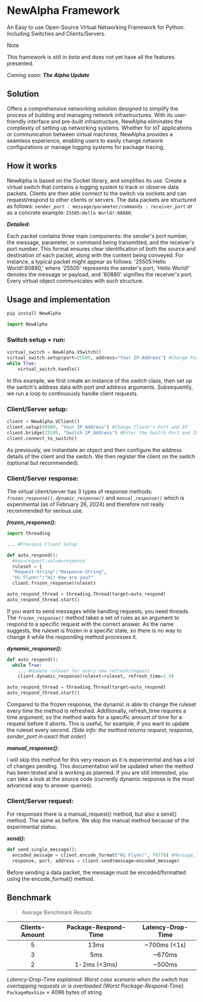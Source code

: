 # NewAlpha Framework
An Easy to use Open-Source Virtual Networking Framework for Python. Including Switches and Clients/Servers.

> [!NOTE] 
> This framework is still in _beta_ and does not yet have all the features presented.
> 
> _Coming soon: **The Alpha Update**_

## Solution
Offers a comprehensive networking solution designed to simplify the process of building and managing network infrastructures. With its user-friendly interface and pre-built infrastructure, NewAlpha eliminates the complexity of setting up networking systems. Whether for IoT applications or communication between virtual machines, NewAlpha provides a seamless experience, enabling users to easily change network configurations or manage logging systems for package tracing.

## How it works
NewAlpha is based on the Socket library, and simplifies its use. Create a virtual switch that contains a logging system to track or observe data packets. Clients are then able connect to the switch via sockets and can request/respond to other clients or servers. The data packets are structured as follows: `sender_port : message/parameter/commands : receiver_port` or as a concrete example: `25505:Hello World!:80880`. 

***Detailed:***

Each packet contains three main components: the sender's port number, the message, parameter, or command being transmitted, and the receiver's port number. This format ensures clear identification of both the source and destination of each packet, along with the content being conveyed. For instance, a typical packet might appear as follows: '25505:Hello World!:80880,' where '25505' represents the sender's port, 'Hello World!' denotes the message or payload, and '80880' signifies the receiver's port. Every virtual object communicates with such structure.

## Usage and implementation
```cmd
pip install NewAlpha
```
```python
import NewAlpha
```
### Switch setup + run:
```python
virtual_switch = NewAlpha.VSwitch()
virtual_switch.setup(port=25505, address="Your IP-Address") #Change Port and IP
while True:
    virtual_switch.handle()
```
In this example, we first create an instance of the _switch_ class, then set up the switch's address data with port and address arguments. Subsequently, we run a loop to continuously handle client requests.
### Client/Server setup:
```python
client = NewAlpha.VClient()
client.setup(80880, "Your IP_Address") #Change Client's Port and IP
client.bridge(25505, "Switch IP_Address") #Enter the Switch Port and IP
client.connect_to_switch()
```
As previously, we instantiate an object and then configure the address details of the client and the switch. We then register the client on the switch (optional but recommended).
### Client/Server response:
The virtual client/server has 3 types of response methods: _`frozen_response()`, `dynamic_response()`_ and _`manual_response()`_ which is experimental (as of February 26, 2024) and therefore not really recommended for serious use.

***frozen_response():***
```python
import threading

... #Previous Client Setup

def auto_respond():
  #key=request:value=response
  ruleset = {
  "Request-String":"Response-String",
  "Hi Flynn!":"Hi! How are you?"
  client.frozen_response(ruleset)

auto_respond_thread = threading.Thread(target=auto_respond)
auto_respond_thread.start()
```
If you want to send messages while handling requests, you need threads. The _`frozen_response()`_ method takes a set of rules as an argument to respond to a specific request with the correct answer. As the name suggests, the ruleset is frozen in a specific state, so there is no way to change it while the responding method processes it.

***dynamic_response():***
```python
def auto_respond():
  while True:
    ... #Update ruleset for every new refresh/request
    client.dynamic_response(ruleset=ruleset, refresh_time=1.0)

auto_respond_thread = threading.Thread(target=auto_respond)
auto_respond_thread.start()
```
Compared to the frozen response, the dynamic is able to change the ruleset every time the method is refreshed. Additionally, refresh_time requires a time argument, so the method waits for a specific amount of time for a request before it aborts. This is useful, for example, if you want to update the ruleset every second. _(Side info: the method returns request, response, sender_port in exact that order)_

***manual_response():***

I will skip this method for this very reason as it is experimental and has a lot of changes pending. This documentation will be updated when the method has been tested and is working as planned. If you are still interested, you can take a look at the source code (currently dynamic response is the most advanced way to answer queries).

### Client/Server request:
For responses there is a manual_request() method, but also a send() method. The same as before. We skip the manual method because of the experimental status.

***send():***
```python
def send_single_message():
  encoded_message = client.encode_format("Hi Flynn!", 70770) #Message, ReceiverPort
  response, port, address = client.send(message=encoded_message)
```
Before sending a data packet, the message must be encoded/formatted using the encode_format() method.
## Benchmark
> Average Benchmark Results

| Clients-Amount | Package-Respond-Time | Latency-Drop-Time |
| :---:        |     :---:      |        :---:  |
| 5            | 13ms           |~700ms (<1s)   |
| 3            | 5ms            | ~670ms        |
| 2            | 1-2ms (<3ms)   | ~500ms        |

_Latency-Drop-Time explained: Worst case scenario when the switch has overlapping requests or is overloaded (Worst Package-Respond-Time)._
`PackageMaxSize` = 4096 bytes of string 
